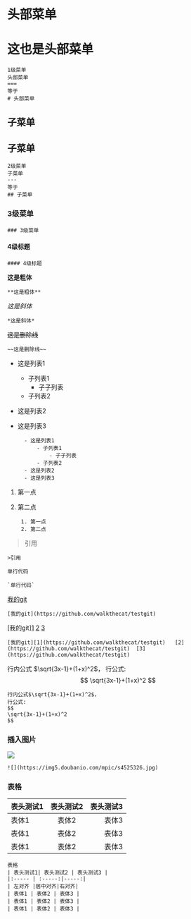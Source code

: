 头部菜单  
===
# 这也是头部菜单

    1级菜单
    头部菜单  
    ===
    等于
    # 头部菜单

子菜单
---
## 子菜单

    2级菜单
    子菜单
    ---
    等于
    ## 子菜单

### 3级菜单

    ### 3级菜单

#### 4级标题

    #### 4级标题

**这是粗体**

    **这是粗体**

*这是斜体*

    *这是斜体*

~~这是删除线~~

    ~~这是删除线~~

- 这是列表1
    - 子列表1
        - 子子列表
    - 子列表2
- 这是列表2
- 这是列表3
    
        - 这是列表1
            - 子列表1
                - 子子列表
            - 子列表2
        - 这是列表2
        - 这是列表3

1. 第一点
2. 第二点 

        1. 第一点
        2. 第二点

>引用

    >引用

`单行代码`

    `单行代码`

[我的git](https://github.com/walkthecat/testgit)

    [我的git](https://github.com/walkthecat/testgit)

[我的git][1](https://github.com/walkthecat/testgit)   [2](https://github.com/walkthecat/testgit)  [3](https://github.com/walkthecat/testgit)

    [我的git][1](https://github.com/walkthecat/testgit)   [2](https://github.com/walkthecat/testgit)  [3](https://github.com/walkthecat/testgit)

行内公式 $\sqrt{3x-1}+(1+x)^2$，
行公式:
$$
\sqrt{3x-1}+(1+x)^2
$$

    行内公式$\sqrt{3x-1}+(1+x)^2$，
    行公式:
    $$
    \sqrt{3x-1}+(1+x)^2
    $$

### 插入图片

![](https://img5.doubanio.com/mpic/s4525326.jpg)

    ![](https://img5.doubanio.com/mpic/s4525326.jpg)

### 表格

| 表头测试1    | 表头测试2 | 表头测试3 |
|:----- | :-----:|-----:|
| 表体1 | 表体2 | 表体3 |
| 表体1 | 表体2 | 表体3 |
| 表体1 | 表体2 | 表体3 |

    表格
    | 表头测试1| 表头测试2 | 表头测试3 |
    |:----- | :-----:|-----:|
    | 左对齐 |居中对齐|右对齐|
    | 表体1 | 表体2 | 表体3 |
    | 表体1 | 表体2 | 表体3 |
    | 表体1 | 表体2 | 表体3 |